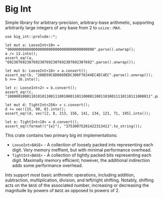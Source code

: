 # Big Int

Simple library for arbitrary-precision, arbitrary-base arithmetic, supporting arbitrarily large integers of any base from 2 to `usize::MAX`.

```
use big_int::prelude::*;

let mut a: LooseInt<10> = "9000000000000000000000000000000000000000".parse().unwrap();
a /= 13.into();
assert_eq!(a, "692307692307692307692307692307692307692".parse().unwrap());

let mut b: LooseInt<16> = a.convert();
assert_eq!(b, "208D59C8D8669EDC306F76344EC4EC4EC".parse().unwrap());
b >>= 16.into();

let c: LooseInt<2> = b.convert();
assert_eq!(c, "100000100011010101100111001000110110000110011010011110110111000011".parse().unwrap());

let mut d: TightInt<256> = c.convert();
d += vec![15, 90, 0].into();
assert_eq!(d, vec![2, 8, 213, 156, 141, 134, 121, 71, 195].into());

let e: TightInt<10> = d.convert();
assert_eq!(format!("{e}"), "37530075201422313411".to_string());
```

This crate contains two primary big int implementations:
* `LooseInt<BASE>` - A collection of loosely packed ints representing each digit. 
    Very memory ineffient, but with minimal performance overhead.
* `TightInt<BASE>` - A collection of tightly packed bits representing each digit.
    Maximally memory efficient; however, the additional indirection adds some performance overhead.

Ints support most basic arithmetic operations, including addition, subtraction, multiplication, 
division, and left/right shifting. Notably, shifting acts on the `BASE` of the associated number, increasing
or decreasing the magnitude by powers of `BASE` as opposed to powers of 2.
